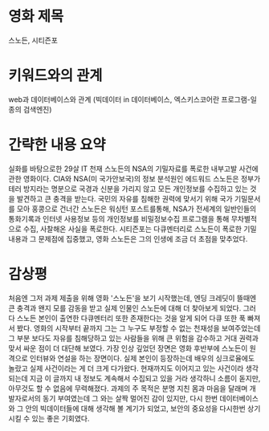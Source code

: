 # 영화 제목
스노든, 시티즌포

# 키워드와의 관계
web과 데이터베이스와 관계 (빅데이터 in 데이터베이스, 엑스키스코어란 프로그램-일종의 검색엔진)

# 간략한 내용 요약
실화를 바탕으로한 29살 IT 천재 스노든의 NSA의 기밀자료를 폭로한 내부고발 사건에 관한 영화이다.
CIA와 NSA(미 국가안보국)의 정보 분석원인 에드워드 스노든은 정부가 테러 방지라는 명분으로 국경과 신분을 가리지 않고 모든 개인정보를 수집하고 있는 것을 발견하고 큰 충격을 받는다. 국민의 자유를 침해한 권력에 맞서기 위해 국가 기밀문서를 모아 홍콩으로 건너간 스노든은 워싱턴 포스트를통해, NSA가 전세계의 일반인들의 통화기록과 인터넷 사용정보 등의 개인정보를 비밀정보수집 프로그램을 통해 무차별적으로 수집, 사찰해온 사실을 폭로한다. 
시티즌포는 다큐멘터리로 스노든이 폭로한 기밀내용과 그 문제점에 집중했고, 영화 스노든은 그의 인생에 조금 더 초점을 맞추었다.


# 감상평
처음엔 그저 과제 제출을 위해 영화 '스노든'을 보기 시작했는데, 엔딩 크레딧이 뜰때엔 큰 충격과 왠지 모를 감동을 받고 실제 인물인 스노든에 대해 더 찾아보게 되었다. 그러다 스노든 본인이 출연한 다큐멘터리 또한 존재한다는 것을 알게 되어 다큐 또한 푹 빠져서 봤다. 영화의 시작부터 끝까지 그는 그 누구도 부정할 수 없는 천재성을 보여주었는데 그 부분 보다도 자유를 침해당하고 있는 사람들을 위해 큰 위험을 감수하고 거대 권력과 맞서 싸운 점이 더 대단해 보였다. 가장 인상 깊었던 장면은 영화 후반부에 스노든이 원격으로 인터뷰와 연설을 하는 장면이다. 실제 본인이 등장하는데 배우의 싱크로율에도 놀랐고 실제 사건이라는 게 더 크게 다가왔다. 현재까지도 이어지고 있는 사건이라 생각되는데 지금 이 글까지 내 정보도 계속해서 수집되고 있을 거라 생각하니 소름이 돋지만, 아무것도 할 수 없음에 무력해졌다. 과제의 주 목적은 분명 지친 몸과 마음을 달래며 개발자로서의 동기 부여였는데 그 와는 살짝 멀어진 감이 있지만, 다시 한번 데이터베이스와 그 안의 빅데이터들에 대해 생각해 볼 계기가 되었고, 보안의 중요성을 다시한번 상기시킬 수 있는 좋은 기회였다.
